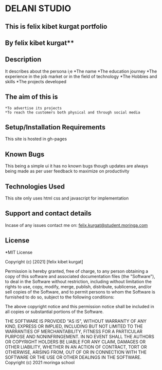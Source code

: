 # DELANI STUDIO
## This is felix kibet kurgat portfolio
## By felix kibet kurgat**
## Description
It describes about the persona i;e
	*The name
	*The education journey
	*The experience in the job market or in the field of technology
	*The Hobbies and skills
	*The projects developed
## The aim of this is
	*To advertise its projects
	*To reach the customers both physical and through social media
## Setup/Installation Requirements
This site is hosted in gh-pages 

## Known Bugs
This being a simple ui it has no known bugs though updates are always being made as per user feedback to maximize on productivity
## Technologies Used
This site only uses html css and javascript for implementation 
## Support and contact details
Incase of any issues contact me on:
felix.kurgat@student.moringa.com
## License
*MIT License

Copyright (c) [2021] [felix kibet kurgat]

Permission is hereby granted, free of charge, to any person obtaining a copy
of this software and associated documentation files (the "Software"), to deal
in the Software without restriction, including without limitation the rights
to use, copy, modify, merge, publish, distribute, sublicense, and/or sell
copies of the Software, and to permit persons to whom the Software is
furnished to do so, subject to the following conditions:

The above copyright notice and this permission notice shall be included in all
copies or substantial portions of the Software.

THE SOFTWARE IS PROVIDED "AS IS", WITHOUT WARRANTY OF ANY KIND, EXPRESS OR
IMPLIED, INCLUDING BUT NOT LIMITED TO THE WARRANTIES OF MERCHANTABILITY,
FITNESS FOR A PARTICULAR PURPOSE AND NONINFRINGEMENT. IN NO EVENT SHALL THE
AUTHORS OR COPYRIGHT HOLDERS BE LIABLE FOR ANY CLAIM, DAMAGES OR OTHER
LIABILITY, WHETHER IN AN ACTION OF CONTRACT, TORT OR OTHERWISE, ARISING FROM,
OUT OF OR IN CONNECTION WITH THE SOFTWARE OR THE USE OR OTHER DEALINGS IN THE
SOFTWARE.
Copyright (c) 2021 moringa school
  

